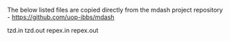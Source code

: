 The below listed files are copied directly from the mdash project
repository - https://github.com/uop-ibbs/mdash

tzd.in
tzd.out
repex.in
repex.out
